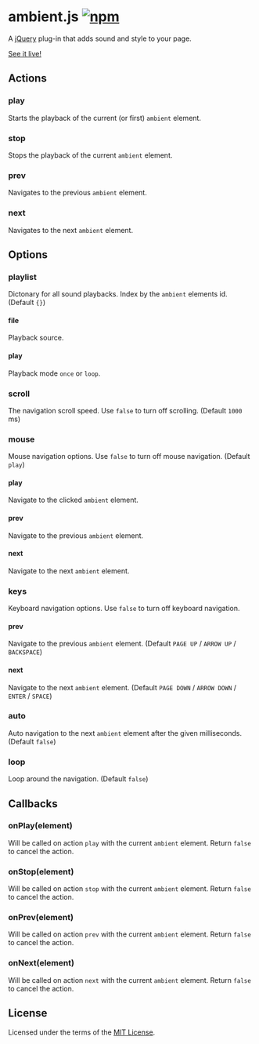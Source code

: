 ambient.js [![npm](https://img.shields.io/badge/npm-package-brightgreen.png)](https://npmjs.com/package/ambient.js)
==========
A [jQuery](https://jquery.com/) plug-in that adds sound and style to your page.

[See it live!](https://rawgit.com/cuhsat/ambient.js/master/live/index.html)

Actions
-------
### play
Starts the playback of the current (or first) `ambient` element.

### stop
Stops the playback of the current `ambient` element.

### prev
Navigates to the previous `ambient` element.

### next
Navigates to the next `ambient` element.

Options
-------
### playlist
Dictonary for all sound playbacks. Index by the `ambient` elements id.
(Default `{}`)

#### file
Playback source.

#### play
Playback mode `once` or `loop`.

### scroll
The navigation scroll speed. Use `false` to turn off scrolling.
(Default `1000` ms)

### mouse
Mouse navigation options. Use `false` to turn off mouse navigation.
(Default `play`)

#### play
Navigate to the clicked `ambient` element.

#### prev
Navigate to the previous `ambient` element.

#### next
Navigate to the next `ambient` element.

### keys
Keyboard navigation options. Use `false` to turn off keyboard navigation.

#### prev
Navigate to the previous `ambient` element.
(Default `PAGE UP` / `ARROW UP` / `BACKSPACE`)

#### next
Navigate to the next `ambient` element.
(Default `PAGE DOWN` / `ARROW DOWN` / `ENTER` / `SPACE`)

### auto
Auto navigation to the next `ambient` element after the given milliseconds.
(Default `false`)

### loop
Loop around the navigation.
(Default `false`)

Callbacks
---------
### onPlay(element)
Will be called on action `play` with the current `ambient` element. Return 
`false` to cancel the action.

### onStop(element)
Will be called on action `stop` with the current `ambient` element. Return 
`false` to cancel the action.

### onPrev(element)
Will be called on action `prev` with the current `ambient` element. Return 
`false` to cancel the action.

### onNext(element)
Will be called on action `next` with the current `ambient` element. Return 
`false` to cancel the action.

License
-------
Licensed under the terms of the [MIT License](LICENSE).